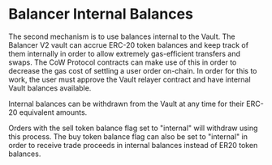 # Balancer Internal Balances

The second mechanism is to use balances internal to the Vault. The Balancer V2 vault can accrue ERC-20 token balances and keep track of them internally in order to allow extremely gas-efficient transfers and swaps. The CoW Protocol contracts can make use of this in order to decrease the gas cost of settling a user order on-chain. In order for this to work, the user must approve the Vault relayer contract and have internal Vault balances available.

Internal balances can be withdrawn from the Vault at any time for their ERC-20 equivalent amounts.

Orders with the sell token balance flag set to "internal" will withdraw using this process. The buy token balance flag can also be set to "internal" in order to receive trade proceeds in internal balances instead of ER20 token balances.
